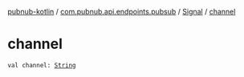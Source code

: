 [pubnub-kotlin](../../index.md) / [com.pubnub.api.endpoints.pubsub](../index.md) / [Signal](index.md) / [channel](./channel.md)

# channel

`val channel: `[`String`](https://kotlinlang.org/api/latest/jvm/stdlib/kotlin/-string/index.html)